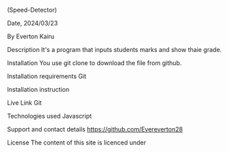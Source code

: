 (Speed-Detector)

Date, 2024/03/23

By Everton Kairu

Description 
It's a program that inputs students marks and show thaie grade.

Installation
You use git clone to download the file from github.

Installation requirements
Git

Installation instruction


Live Link
Git

Technologies used
Javascript

Support and contact details
https://github.com/Evereverton28

License
The content of this site is licenced under 
 